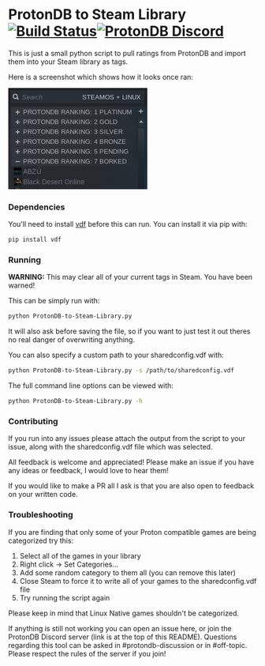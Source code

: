 # ProtonDB to Steam Library [![Build Status](https://travis-ci.com/CorruptComputer/ProtonDB-to-Steam-Library.svg?branch=master)](https://travis-ci.com/CorruptComputer/ProtonDB-to-Steam-Library)[<img src="https://discordapp.com/assets/f8389ca1a741a115313bede9ac02e2c0.svg" width="45" height="45" alt="ProtonDB Discord" title="ProtonDB Discord">](https://discord.gg/uuwK9EV)

This is just a small python script to pull ratings from ProtonDB and import them into your Steam library as tags.

Here is a screenshot which shows how it looks once ran:

![Screenshot](screenshot.png)

### Dependencies

You'll need to install [vdf](https://github.com/ValvePython/vdf) before this can run. 
You can install it via pip with: 
```bash
pip install vdf
```

### Running

**WARNING:** This may clear all of your current tags in Steam. You have been warned!

This can be simply run with: 
```bash
python ProtonDB-to-Steam-Library.py
```

It will also ask before saving the file, so if you want to just test it out theres no real danger of overwriting anything.

You can also specify a custom path to your sharedconfig.vdf with: 
```bash
python ProtonDB-to-Steam-Library.py -s /path/to/sharedconfig.vdf
```

The full command line options can be viewed with: 
```bash
python ProtonDB-to-Steam-Library.py -h
```

### Contributing

If you run into any issues please attach the output from the script to your issue, along with the sharedconfig.vdf file which was selected.

All feedback is welcome and appreciated! Please make an issue if you have any ideas or feedback, I would love to hear them!

If you would like to make a PR all I ask is that you are also open to feedback on your written code.

### Troubleshooting

If you are finding that only some of your Proton compatible games are being categorized try this:

1. Select all of the games in your library
2. Right click -> Set Categories...
3. Add some random category to them all (you can remove this later)
4. Close Steam to force it to write all of your games to the sharedconfig.vdf file
5. Try running the script again

Please keep in mind that Linux Native games shouldn't be categorized.

If anything is still not working you can open an issue here, or join the ProtonDB Discord server (link is at the top of this README).
Questions regarding this tool can be asked in #protondb-discussion or in #off-topic. Please respect the rules of the server if you join!
